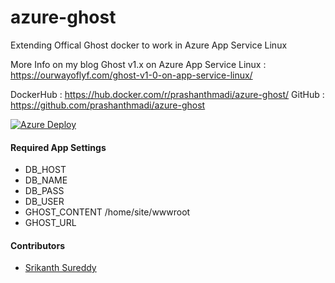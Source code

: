 # azure-ghost
Extending Offical Ghost docker to work in Azure App Service Linux

More Info on my blog
Ghost v1.x on Azure App Service Linux : https://ourwayoflyf.com/ghost-v1-0-on-app-service-linux/

DockerHub : https://hub.docker.com/r/prashanthmadi/azure-ghost/
GitHub : https://github.com/prashanthmadi/azure-ghost

[![Azure Deploy](http://azuredeploy.net/deploybutton.png)](https://portal.azure.com/#create/Microsoft.Template/uri/https%3a%2f%2fraw.githubusercontent.com%2fprashanthmadi%2fazure-ghost%2fmaster%2fazuredeploy.json)

#### Required App Settings
- DB_HOST
- DB_NAME
- DB_PASS
- DB_USER
- GHOST_CONTENT /home/site/wwwroot
- GHOST_URL

#### Contributors
- [Srikanth Sureddy](https://github.com/sureddy1)